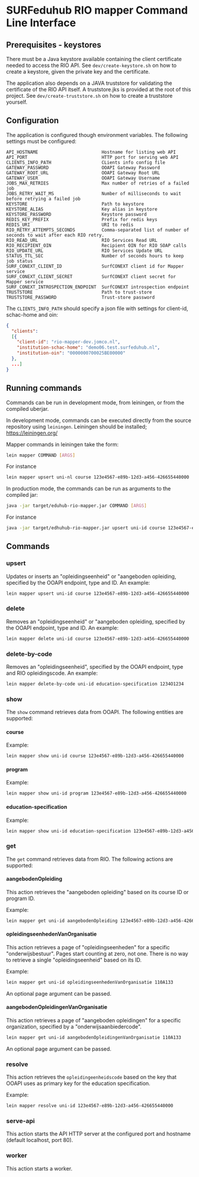 # SURFeduhub RIO mapper Command Line Interface

## Prerequisites - keystores

There must be a Java keystore available containing the client
certificate needed to access the RIO API.  See
`dev/create-keystore.sh` on how to create a keystore, given the
private key and the certificate. 

The application also depends on a JAVA truststore for validating the
certificate of the RIO API itself.  A truststore.jks is provided at
the root of this project. See `dev/create-truststore.sh` on how
to create a truststore yourself.

## Configuration

The application is configured though environment variables. The
following settings must be configured:

```
API_HOSTNAME                        Hostname for listing web API
API_PORT                            HTTP port for serving web API
CLIENTS_INFO_PATH                   CLients info config file
GATEWAY_PASSWORD                    OOAPI Gateway Password
GATEWAY_ROOT_URL                    OOAPI Gateway Root URL
GATEWAY_USER                        OOAPI Gateway Username
JOBS_MAX_RETRIES                    Max number of retries of a failed job
JOBS_RETRY_WAIT_MS                  Number of milliseconds to wait before retrying a failed job
KEYSTORE                            Path to keystore
KEYSTORE_ALIAS                      Key alias in keystore
KEYSTORE_PASSWORD                   Keystore password
REDIS_KEY_PREFIX                    Prefix for redis keys
REDIS_URI                           URI to redis
RIO_RETRY_ATTEMPTS_SECONDS          Comma-separated list of number of seconds to wait after each RIO retry.
RIO_READ_URL                        RIO Services Read URL
RIO_RECIPIENT_OIN                   Recipient OIN for RIO SOAP calls
RIO_UPDATE_URL                      RIO Services Update URL
STATUS_TTL_SEC                      Number of seconds hours to keep job status
SURF_CONEXT_CLIENT_ID               SurfCONEXT client id for Mapper service
SURF_CONEXT_CLIENT_SECRET           SurfCONEXT client secret for Mapper service
SURF_CONEXT_INTROSPECTION_ENDPOINT  SurfCONEXT introspection endpoint
TRUSTSTORE                          Path to trust-store
TRUSTSTORE_PASSWORD                 Trust-store password
```

The `CLIENTS_INFO_PATH` should specify a json file with settings for client-id, schac-home and oin:

```json
{
  "clients":
  [{
    "client-id": "rio-mapper-dev.jomco.nl",
    "institution-schac-home": "demo06.test.surfeduhub.nl",
    "institution-oin": "0000000700025BE00000"
  },
  ...]
}
```

## Running commands

Commands can be run in development mode, from leiningen, or from the compiled uberjar.

In development mode, commands can be executed directly from the source repository using `leiningen`.  Leiningen should be installed; https://leiningen.org/

Mapper commands in leiningen take the form:

```sh
lein mapper COMMAND [ARGS]
```

For instance

```sh
lein mapper upsert uni-nl course 123e4567-e89b-12d3-a456-426655440000
```


In production mode, the commands can be run as arguments to the
compiled jar:

```sh
java -jar target/eduhub-rio-mapper.jar COMMAND [ARGS]
````

For instance

```sh
java -jar target/edhuhub-rio-mapper.jar upsert uni-id course 123e4567-e89b-12d3-a456-426655440000
```

## Commands

### upsert

Updates or inserts an "opleidingseenheid" or "aangeboden opleiding,
specified by the OOAPI endpoint, type and ID.  An example:

```sh
lein mapper upsert uni-id course 123e4567-e89b-12d3-a456-426655440000
```

### delete

Removes an "opleidingseenheid" or "aangeboden opleiding, specified by
the OOAPI endpoint, type and ID.  An example:

```sh
lein mapper delete uni-id course 123e4567-e89b-12d3-a456-426655440000
```

### delete-by-code

Removes an "opleidingseenheid", specified by the OOAPI endpoint, type and RIO opleidingscode.  An example:

```sh
lein mapper delete-by-code uni-id education-specification 1234O1234
```

### show

The `show` command retrieves data from OOAPI. The following entities are supported:

#### course

Example:

```sh
lein mapper show uni-id course 123e4567-e89b-12d3-a456-426655440000
```

#### program

Example:

```sh
lein mapper show uni-id program 123e4567-e89b-12d3-a456-426655440000
```

#### education-specification

Example:

```sh
lein mapper show uni-id education-specification 123e4567-e89b-12d3-a456-426655440000
```

### get

The `get` command retrieves data from RIO. The following actions are
supported:

#### aangebodenOpleiding

This action retrieves the "aangeboden opleiding" based on its course
ID or program ID.

Example:

```sh
lein mapper get uni-id aangebodenOpleiding 123e4567-e89b-12d3-a456-426655440000
```

#### opleidingseenhedenVanOrganisatie

This action retrieves a page of "opleidingseenheden" for a specific
"onderwijsbestuur". Pages start counting at zero, not one. There is no
way to retrieve a single "opleidingseenheid" based on its ID.

Example:

```sh
lein mapper get uni-id opleidingseenhedenVanOrganisatie 110A133
```

An optional page argument can be passed.

#### aangebodenOpleidingenVanOrganisatie

This action retrieves a page of "aangeboden opleidingen" for a 
specific organization, specified by a "onderwijsaanbiedercode".

```sh
lein mapper get uni-id aangebodenOpleidingenVanOrganisatie 110A133
```

An optional page argument can be passed.

### resolve

This action retrieves the `opleidingeenheidscode` based on the key that OOAPI uses as primary key for the education specification.

Example:

```sh
lein mapper resolve uni-id 123e4567-e89b-12d3-a456-426655440000
```

### serve-api

This action starts the API HTTP server at the configured port and
hostname (default localhost, port 80).

### worker

This action starts a worker.
